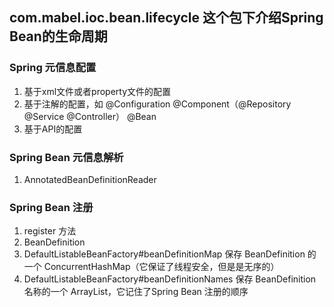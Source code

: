 ## com.mabel.ioc.bean.lifecycle 这个包下介绍Spring Bean的生命周期

### Spring 元信息配置
1. 基于xml文件或者property文件的配置
2. 基于注解的配置，如 @Configuration @Component（@Repository @Service @Controller） @Bean
3. 基于API的配置

### Spring Bean 元信息解析
1. AnnotatedBeanDefinitionReader

### Spring Bean 注册
1. register 方法
2. BeanDefinition
3. DefaultListableBeanFactory#beanDefinitionMap 保存 BeanDefinition 的一个 ConcurrentHashMap（它保证了线程安全，但是是无序的）
4. DefaultListableBeanFactory#beanDefinitionNames 保存 BeanDefinition 名称的一个 ArrayList，它记住了Spring Bean 注册的顺序